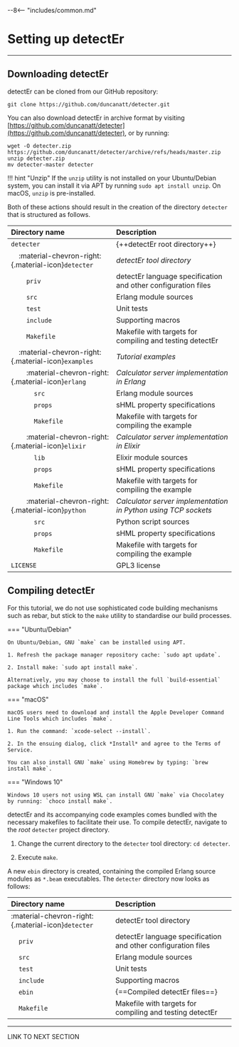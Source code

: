 --8<-- "includes/common.md"

# Setting up detectEr
---


## Downloading detectEr

detectEr can be cloned from our GitHub repository:

```
git clone https://github.com/duncanatt/detecter.git
```

You can also download detectEr in archive format by visiting [https://github.com/duncanatt/detecter](https://github.com/duncanatt/detecter), or by running:

```
wget -O detecter.zip https://github.com/duncanatt/detecter/archive/refs/heads/master.zip
unzip detecter.zip
mv detecter-master detecter
```

!!! hint "Unzip"
    If the `unzip` utility is not installed on your Ubuntu/Debian system, you can install it via APT by running `sudo apt install unzip`. On macOS, `unzip` is pre-installed.

Both of these actions should result in the creation of the directory `detecter` that is structured as follows.

| Directory name                                                                                    | Description                                                    |
| :------------------------------------------------------------------------------------------------ | :------------------------------------------------------------- |
| `detecter`                                                                                        | {++detectEr root directory++}                                  |
| &nbsp;&nbsp;&nbsp;&nbsp;:material-chevron-right:{.material-icon}`detecter`                        | *detectEr tool directory*                                      |
| &nbsp;&nbsp;&nbsp;&nbsp;&nbsp;&nbsp;&nbsp;&nbsp;`priv`                                            | detectEr language specification and other configuration files  |
| &nbsp;&nbsp;&nbsp;&nbsp;&nbsp;&nbsp;&nbsp;&nbsp;`src`                                             | Erlang module sources                                          |
| &nbsp;&nbsp;&nbsp;&nbsp;&nbsp;&nbsp;&nbsp;&nbsp;`test`                                            | Unit tests                                                     |
| &nbsp;&nbsp;&nbsp;&nbsp;&nbsp;&nbsp;&nbsp;&nbsp;`include`                                         | Supporting macros                                              |
| &nbsp;&nbsp;&nbsp;&nbsp;&nbsp;&nbsp;&nbsp;&nbsp;`Makefile`                                        | Makefile with targets for compiling and testing detectEr       |
| &nbsp;&nbsp;&nbsp;&nbsp;:material-chevron-right:{.material-icon}`examples`                        | *Tutorial examples*                                            |
| &nbsp;&nbsp;&nbsp;&nbsp;&nbsp;&nbsp;&nbsp;&nbsp;:material-chevron-right:{.material-icon}`erlang`  | *Calculator server implementation in Erlang*                   |
| &nbsp;&nbsp;&nbsp;&nbsp;&nbsp;&nbsp;&nbsp;&nbsp;&nbsp;&nbsp;&nbsp;&nbsp;`src`                     | Erlang module sources                                          |
| &nbsp;&nbsp;&nbsp;&nbsp;&nbsp;&nbsp;&nbsp;&nbsp;&nbsp;&nbsp;&nbsp;&nbsp;`props`                   | sHML property specifications                                   |
| &nbsp;&nbsp;&nbsp;&nbsp;&nbsp;&nbsp;&nbsp;&nbsp;&nbsp;&nbsp;&nbsp;&nbsp;`Makefile`                | Makefile with targets for compiling the example                |
| &nbsp;&nbsp;&nbsp;&nbsp;&nbsp;&nbsp;&nbsp;&nbsp;:material-chevron-right:{.material-icon}`elixir`  | *Calculator server implementation in Elixir*                   |
| &nbsp;&nbsp;&nbsp;&nbsp;&nbsp;&nbsp;&nbsp;&nbsp;&nbsp;&nbsp;&nbsp;&nbsp;`lib`                     | Elixir module sources                                          |
| &nbsp;&nbsp;&nbsp;&nbsp;&nbsp;&nbsp;&nbsp;&nbsp;&nbsp;&nbsp;&nbsp;&nbsp;`props`                   | sHML property specifications                                   |
| &nbsp;&nbsp;&nbsp;&nbsp;&nbsp;&nbsp;&nbsp;&nbsp;&nbsp;&nbsp;&nbsp;&nbsp;`Makefile`                | Makefile with targets for compiling the example                |
| &nbsp;&nbsp;&nbsp;&nbsp;&nbsp;&nbsp;&nbsp;&nbsp;:material-chevron-right:{.material-icon}`python`  | *Calculator server implementation in Python using TCP sockets* |
| &nbsp;&nbsp;&nbsp;&nbsp;&nbsp;&nbsp;&nbsp;&nbsp;&nbsp;&nbsp;&nbsp;&nbsp;`src`                     | Python script sources                                          |
| &nbsp;&nbsp;&nbsp;&nbsp;&nbsp;&nbsp;&nbsp;&nbsp;&nbsp;&nbsp;&nbsp;&nbsp;`props`                   | sHML property specifications                                   |
| &nbsp;&nbsp;&nbsp;&nbsp;&nbsp;&nbsp;&nbsp;&nbsp;&nbsp;&nbsp;&nbsp;&nbsp;`Makefile`                | Makefile with targets for compiling the example                |
| `LICENSE`                                                                                         | GPL3 license                                                   |

## Compiling detectEr

For this tutorial, we do not use sophisticated code building mechanisms such as rebar, but stick to the `make` utility to standardise our build processes.

=== "Ubuntu/Debian"

    On Ubuntu/Debian, GNU `make` can be installed using APT.

    1. Refresh the package manager repository cache: `sudo apt update`.

    2. Install make: `sudo apt install make`.

    Alternatively, you may choose to install the full `build-essential` package which includes `make`. 

=== "macOS"

    macOS users need to download and install the Apple Developer Command Line Tools which includes `make`.
    
    1. Run the command: `xcode-select --install`.

    2. In the ensuing dialog, click *Install* and agree to the Terms of Service. 

    You can also install GNU `make` using Homebrew by typing: `brew install make`.

=== "Windows 10"

    Windows 10 users not using WSL can install GNU `make` via Chocolatey by running: `choco install make`.

detectEr and its accompanying code examples comes bundled with the necessary makefiles to facilitate their use. To compile detectEr, navigate to the *root* `detecter` project directory.

1. Change the current directory to the `detecter` tool directory: `cd detecter`.

2. Execute `make`.

A new `ebin` directory is created, containing the compiled Erlang source modules as `*.beam` executables. 
The `detecter` directory now looks as follows:

| Directory name                     | Description                                                   |
| :---------                         | :------------------------------------------------------------ |
| :material-chevron-right:{.material-icon}`detecter`                         | detectEr tool directory                                       |
| &nbsp;&nbsp;&nbsp;&nbsp;`priv`     | detectEr language specification and other configuration files |
| &nbsp;&nbsp;&nbsp;&nbsp;`src`      | Erlang module sources                                         |
| &nbsp;&nbsp;&nbsp;&nbsp;`test`     | Unit tests                                                    |
| &nbsp;&nbsp;&nbsp;&nbsp;`include`  | Supporting macros                                             |
| &nbsp;&nbsp;&nbsp;&nbsp;`ebin`     | {==Compiled detectEr files==}                                 |
| &nbsp;&nbsp;&nbsp;&nbsp;`Makefile` | Makefile with targets for compiling and testing detectEr      |

---
LINK TO NEXT SECTION